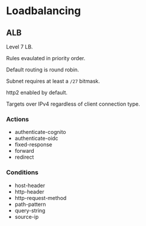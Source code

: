 # Loadbalancing

## ALB

Level 7 LB.

Rules evaulated in priority order.

Default routing is round robin.

Subnet requires at least a `/27` bitmask.

http2 enabled by default.

Targets over IPv4 regardless of client connection type.

### Actions

- authenticate-cognito
- authenticate-oidc
- fixed-response
- forward
- redirect

### Conditions

- host-header
- http-header
- http-request-method
- path-pattern
- query-string
- source-ip
